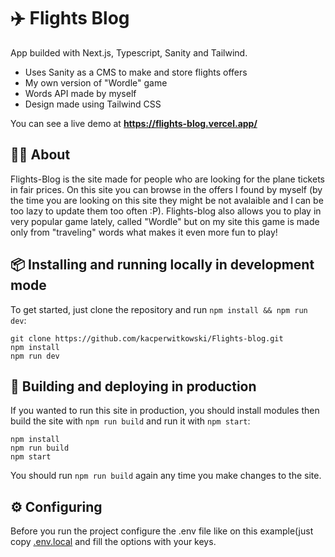 # :airplane: Flights Blog

App builded with Next.js, Typescript, Sanity and Tailwind.

* Uses Sanity as a CMS to make and store flights offers
* My own version of "Wordle" game
* Words API made by myself
* Design made using Tailwind CSS

You can see a live demo at **https://flights-blog.vercel.app/**

## :tipping_hand_man: About 

Flights-Blog is the site made for people who are looking for the plane tickets in fair prices. On this site you can browse in the offers I found by myself (by the time you are looking on this site they might be not avalaible and I can be too lazy to update them too often :P). Flights-blog also allows you to play in very popular game lately, called "Wordle" but on my site this game is made only from "traveling" words what makes it even more fun to play!  

## :package: Installing and running locally in development mode

To get started, just clone the repository and run `npm install && npm run dev`:

    git clone https://github.com/kacperwitkowski/Flights-blog.git
    npm install
    npm run dev


## :hammer: Building and deploying in production

If you wanted to run this site in production, you should install modules then build the site with `npm run build` and run it with `npm start`:

    npm install
    npm run build
    npm start

You should run `npm run build` again any time you make changes to the site.

## :gear: Configuring

Before you run the project configure the .env file like on this example(just copy [.env.local](link) and fill the options with your keys.

